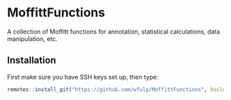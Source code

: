 MoffittFunctions
=============

A collection of Moffitt functions for annotation, statistical calculations, data manipulation, etc.

## Installation

First make sure you have SSH keys set up, then type:

```r
remotes::install_git("https://github.com/wfulp/MoffittFunctions", build_opts = NULL)
```
